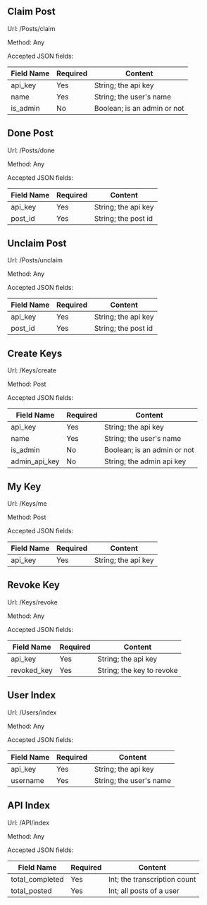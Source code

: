 ## Claim Post

Url: /Posts/claim

Method: Any

Accepted JSON fields:

| Field Name      | Required | Content                      |
|-----------------|----------|------------------------------|
| api_key         | Yes      | String; the api key          |
| name            | Yes      | String; the user's name      |
| is_admin        | No       | Boolean; is an admin or not  |

## Done Post

Url: /Posts/done

Method: Any

Accepted JSON fields:

| Field Name      | Required | Content                      |
|-----------------|----------|------------------------------|
| api_key         | Yes      | String; the api key          |
| post_id         | Yes      | String; the post id          |

## Unclaim Post

Url: /Posts/unclaim

Method: Any

Accepted JSON fields:

| Field Name      | Required | Content                      |
|-----------------|----------|------------------------------|
| api_key         | Yes      | String; the api key          |
| post_id         | Yes      | String; the post id          |

## Create Keys

Url: /Keys/create

Method: Post

Accepted JSON fields:

| Field Name    | Required | Content                      |
|---------------|----------|------------------------------|
| api_key       | Yes      | String; the api key          |
| name          | Yes      | String; the user's name      |
| is_admin      | No       | Boolean; is an admin or not  |
| admin_api_key | No       | String; the admin api key    |

## My Key

Url: /Keys/me

Method: Post

Accepted JSON fields:

| Field Name      | Required | Content                      |
|-----------------|----------|------------------------------|
| api_key         | Yes      | String; the api key          |

## Revoke Key

Url: /Keys/revoke

Method: Any

Accepted JSON fields:

| Field Name      | Required | Content                      |
|-----------------|----------|------------------------------|
| api_key         | Yes      | String; the api key          |
| revoked_key     | Yes      | String; the key to revoke    |

## User Index

Url: /Users/index

Method: Any

Accepted JSON fields:

| Field Name      | Required | Content                      |
|-----------------|----------|------------------------------|
| api_key         | Yes      | String; the api key          |
| username        | Yes      | String; the user's name      |

## API Index

Url: /API/index

Method: Any

Accepted JSON fields:

| Field Name      | Required | Content                      |
|-----------------|----------|------------------------------|
| total_completed | Yes      | Int; the transcription count |
| total_posted    | Yes      | Int; all posts of a user     |
